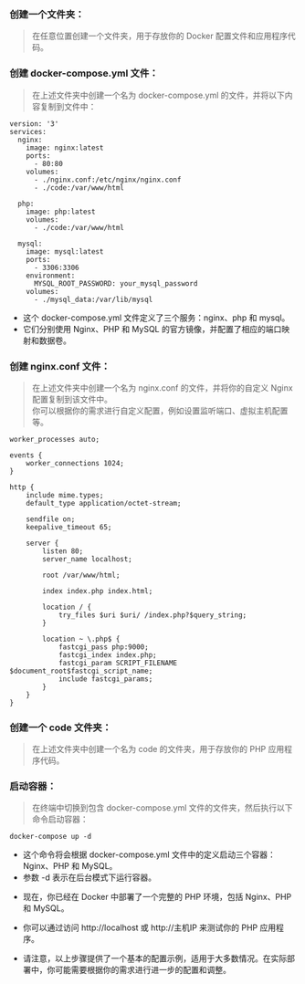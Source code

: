 ### 创建一个文件夹：
> 在任意位置创建一个文件夹，用于存放你的 Docker 配置文件和应用程序代码。

### 创建 docker-compose.yml 文件：
> 在上述文件夹中创建一个名为 docker-compose.yml 的文件，并将以下内容复制到文件中：

```
version: '3'
services:
  nginx:
    image: nginx:latest
    ports:
      - 80:80
    volumes:
      - ./nginx.conf:/etc/nginx/nginx.conf
      - ./code:/var/www/html

  php:
    image: php:latest
    volumes:
      - ./code:/var/www/html

  mysql:
    image: mysql:latest
    ports:
      - 3306:3306
    environment:
      MYSQL_ROOT_PASSWORD: your_mysql_password
    volumes:
      - ./mysql_data:/var/lib/mysql
```
- 这个 docker-compose.yml 文件定义了三个服务：nginx、php 和 mysql。
- 它们分别使用 Nginx、PHP 和 MySQL 的官方镜像，并配置了相应的端口映射和数据卷。

### 创建 nginx.conf 文件：
> 在上述文件夹中创建一个名为 nginx.conf 的文件，并将你的自定义 Nginx 配置复制到该文件中。  
> 你可以根据你的需求进行自定义配置，例如设置监听端口、虚拟主机配置等。
```
worker_processes auto;

events {
    worker_connections 1024;
}

http {
    include mime.types;
    default_type application/octet-stream;

    sendfile on;
    keepalive_timeout 65;

    server {
        listen 80;
        server_name localhost;

        root /var/www/html;

        index index.php index.html;

        location / {
            try_files $uri $uri/ /index.php?$query_string;
        }

        location ~ \.php$ {
            fastcgi_pass php:9000;
            fastcgi_index index.php;
            fastcgi_param SCRIPT_FILENAME $document_root$fastcgi_script_name;
            include fastcgi_params;
        }
    }
}
```


### 创建一个 code 文件夹：
> 在上述文件夹中创建一个名为 code 的文件夹，用于存放你的 PHP 应用程序代码。

### 启动容器：
> 在终端中切换到包含 docker-compose.yml 文件的文件夹，然后执行以下命令启动容器：

```
docker-compose up -d
```

- 这个命令将会根据 docker-compose.yml 文件中的定义启动三个容器：Nginx、PHP 和 MySQL。
- 参数 -d 表示在后台模式下运行容器。
* 现在，你已经在 Docker 中部署了一个完整的 PHP 环境，包括 Nginx、PHP 和 MySQL。
- 你可以通过访问 http://localhost 或 http://主机IP 来测试你的 PHP 应用程序。
* 请注意，以上步骤提供了一个基本的配置示例，适用于大多数情况。在实际部署中，你可能需要根据你的需求进行进一步的配置和调整。